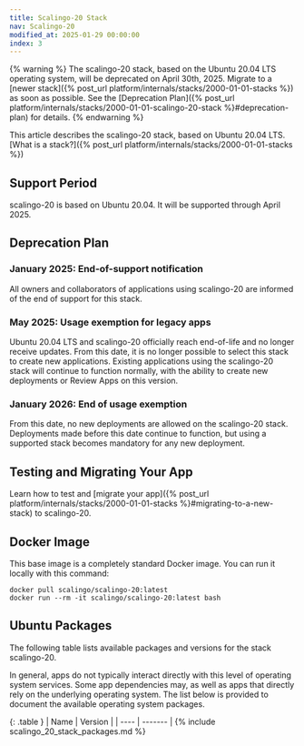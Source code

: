 ```yaml
---
title: Scalingo-20 Stack
nav: Scalingo-20
modified_at: 2025-01-29 00:00:00
index: 3
---
```


{% warning %}
The scalingo-20 stack, based on the Ubuntu 20.04 LTS operating system, will be deprecated on April 30th, 2025.
Migrate to a [newer stack]({% post_url platform/internals/stacks/2000-01-01-stacks %}) as soon as possible. See the [Deprecation Plan]({% post_url platform/internals/stacks/2000-01-01-scalingo-20-stack %}#deprecation-plan) for details.
{% endwarning %}

This article describes the scalingo-20 stack, based on Ubuntu 20.04 LTS. [What is a stack?]({% post_url platform/internals/stacks/2000-01-01-stacks %})

## Support Period

scalingo-20 is based on Ubuntu 20.04. It will be supported through April 2025.

## Deprecation Plan

### January 2025: End-of-support notification

All owners and collaborators of applications using scalingo-20 are informed of the end of support for this stack.

### May 2025: Usage exemption for legacy apps

Ubuntu 20.04 LTS and scalingo-20 officially reach end-of-life and no longer receive updates.
From this date, it is no longer possible to select this stack to create new applications.
Existing applications using the scalingo-20 stack will continue to function normally, with the ability to create new deployments or Review Apps on this version.

### January 2026: End of usage exemption
From this date, no new deployments are allowed on the scalingo-20 stack. Deployments made before this date continue to function, but using a supported stack becomes mandatory for any new deployment.


## Testing and Migrating Your App

Learn how to test and [migrate your app]({% post_url platform/internals/stacks/2000-01-01-stacks %}#migrating-to-a-new-stack) to scalingo-20.

## Docker Image

This base image is a completely standard Docker image. You can run it locally with this command:

```
docker pull scalingo/scalingo-20:latest
docker run --rm -it scalingo/scalingo-20:latest bash
```

## Ubuntu Packages

The following table lists available packages and versions for the stack scalingo-20.

In general, apps do not typically interact directly with this level of operating system services. Some app dependencies may, as well as apps that directly rely on the underlying operating system. The list below is provided to document the available operating system packages.

<div class="overflow-horizontal-content" markdown="1">
{: .table }
| Name | Version |
| ---- | ------- |
{% include scalingo_20_stack_packages.md %}
</div>
